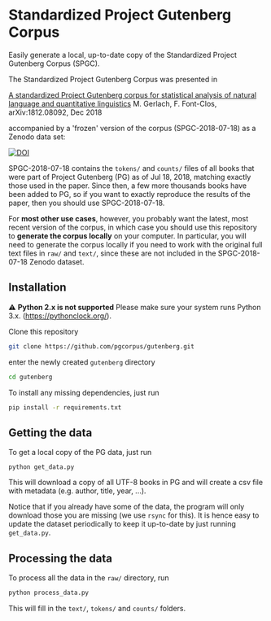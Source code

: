 # Standardized Project Gutenberg Corpus
Easily generate a local, up-to-date copy of the Standardized Project Gutenberg Corpus (SPGC).

The Standardized Project Gutenberg Corpus was presented in

[A standardized Project Gutenberg corpus for statistical analysis of natural language and quantitative linguistics](https://arxiv.org/abs/1812.08092)
M. Gerlach, F. Font-Clos, arXiv:1812.08092, Dec 2018

accompanied by a 'frozen' version of the corpus (SPGC-2018-07-18) as a Zenodo data set:

[![DOI](https://zenodo.org/badge/DOI/10.5281/zenodo.2422560.svg)](https://doi.org/10.5281/zenodo.2422560)

SPGC-2018-07-18 contains the `tokens/` and `counts/` files of all books that were part of Project Gutenberg (PG) as of Jul 18, 2018, matching exactly those used in the paper. Since then, a few more thousands books have been added to PG, so if you want to exactly reproduce the results of the paper, then you should use SPGC-2018-07-18.

For **most other use cases**, however, you probably want the latest, most recent version of the corpus, in which case you should use this repository to **generate the corpus locally** on your computer. In particular, you will need to generate the corpus locally if you need to work with the original full text files in `raw/` and `text/`, since these are not included in the SPGC-2018-07-18 Zenodo dataset.


## Installation
:warning: **Python 2.x is not supported** Please make sure your system runs Python 3.x. (https://pythonclock.org/).

Clone this repository

```bash
git clone https://github.com/pgcorpus/gutenberg.git
```
enter the newly created `gutenberg` directory

```bash
cd gutenberg
```

To install any missing dependencies, just run

```bash
pip install -r requirements.txt
```

## Getting the data
To get a local copy of the PG data, just run
```
python get_data.py
```
This will download a copy of all UTF-8 books in PG and will create a csv file with metadata (e.g. author, title, year, ...).

Notice that if you already have some of the data, the program will only download those you are missing (we use `rsync` for this). It is hence easy to update the dataset periodically to keep it up-to-date by just running `get_data.py`.


## Processing the data
To process all the data in the `raw/` directory, run
```bash
python process_data.py
```
This will fill in the `text/`, `tokens/` and `counts/` folders.




